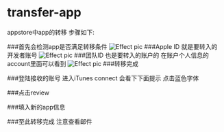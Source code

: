 # transfer-app
appstore中app的转移
 步骤如下:

###首先会检测app是否满足转移条件
![Effect pic](1.png)
###Apple ID 就是要转入的开发者账号
![Effect pic](2.png)
###团队ID 也是要转入的账户的 在账户个人信息的account里面可以看到
![Effect pic](3.png)
###转移完成

###登陆接收的账号 进入iTunes connect 会看下下面提示 点击蓝色字体

###点击review

###填入新的app信息

###至此转移完成 注意查看邮件

